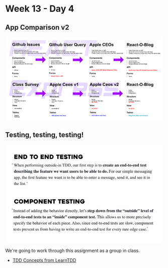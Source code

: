 # Week 13 - Day 4

## App Comparison v2

![Comparison of Types of Apps We've Built](./img/app_comparison.jpg)

## Testing, testing, testing!

![Testing Comparison](./img/testing-comparison.jpg)

We're going to work through this assignment as a group in class.

* [TDD Concepts from LearnTDD](https://learntdd.in/concepts/)
